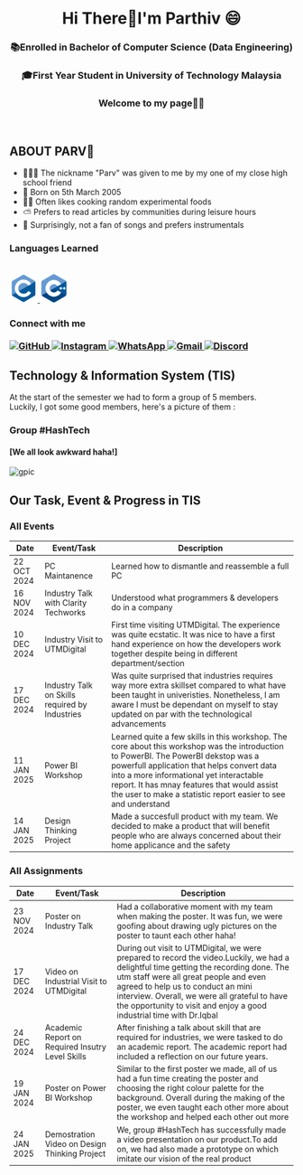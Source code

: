 <h1 align="center"> Hi There👋I'm Parthiv 😄</h1>
<h3 align="center"> 📚Enrolled in Bachelor of Computer Science (Data Engineering) </h3>
<h3 align="center"> 🎓First Year Student in University of Technology Malaysia </h3>
<h3 align="center">Welcome to my page😶‍🌫️ </h3> <br />



## ABOUT PARV📝
- 🧑‍🤝‍🧑 The nickname "Parv" was given to me by my one of my close high school friend 
- 🎂 Born on 5th March 2005 
- 👨‍🍳 Often likes cooking random experimental foods  
- ⛅ Prefers to read articles by communities during leisure hours 
- 🎺 Surprisingly, not a fan of songs and prefers instrumentals 
<h3 align="left"> Languages Learned <br /> <br />


<p align="left"> <a href="https://www.cprogramming.com/" target="_blank" rel="noreferrer"> <img src="https://raw.githubusercontent.com/devicons/devicon/master/icons/c/c-original.svg" alt="c" width="50" height="50"/> </a> <a href="https://www.w3schools.com/cpp/" target="_blank" rel="noreferrer"> <img src="https://raw.githubusercontent.com/devicons/devicon/master/icons/cplusplus/cplusplus-original.svg" alt="cplusplus" width="50" height="50"/> </a> </p>

<h3 align="left"> Connect with me <br /> <br />

<a href="https://github.com/Parv53" target="_blank">
<img src="https://img.shields.io/badge/-GitHub-181717?logo=github&logoColor=white&style=for-the-badge" alt="GitHub" height="50">
</a>
<a href="https://www.instagram.com/parthiv._53/" target="_blank">
<img src="https://img.shields.io/badge/-Instagram-E4405F?logo=instagram&logoColor=white&style=for-the-badge" alt="Instagram" height="50">
</a>
<a href="https://wa.me/0172219594" target="_blank">
<img src="https://img.shields.io/badge/-WhatsApp-25D366?logo=whatsapp&logoColor=white&style=for-the-badge" alt="WhatsApp" height="50">
</a>
<a href="https://mail.google.com/mail/?view=cm&fs=1&to=parthiv.5305@gmail.com" target="_blank">
<img src="https://img.shields.io/badge/-Gmail-D14836?logo=gmail&logoColor=white&style=for-the-badge" alt="Gmail" height="50">
</a>
<a href="https://discord.com/users/842208402302304260" target="_blank">
<img src="https://img.shields.io/badge/-Discord-5865F2?logo=discord&logoColor=white&style=for-the-badge" alt="Discord" height="50">
</a>


## Technology & Information System (TIS)
At the start of the semester we had to form a group of 5 members. <br />
Luckily, I got some good members, here's a picture of them : <br />
<h3 align= "left"> Group #HashTech </h3>
<h4 align="left"> [We all look awkward haha!] </h4>
<img src= "https://github.com/user-attachments/assets/16ed1168-f0c2-4568-8b8d-2e12d954ff94" alt="gpic" width="700" />




## **Our Task, Event & Progress in TIS**

<h3 align= "left"> All Events </h3>

|          Date                   | Event/Task | Description |
|--------------------|------------------------------------------------|------------------|
| 22 OCT 2024    |PC Maintanence | Learned how to dismantle and reassemble a full PC|
| 16 NOV 2024    |Industry Talk with Clarity Techworks |Understood what programmers & developers do in a company |
| 10 DEC 2024    |Industry Visit to UTMDigital |First time visiting UTMDigital. The experience was quite ecstatic. It was nice to have a first hand experience on how the developers work together despite being in different department/section|
| 17 DEC 2024    |Industry Talk on Skills required by Industries |Was quite surprised that industries requires way more extra skillset compared to what have been taught in univeristies. Nonetheless, I am aware I must be dependant on myself to stay updated on par with the technological advancements |
| 11 JAN 2025    |Power BI Workshop |Learned quite a few skills in this workshop. The core about this workshop was the introduction to PowerBI. The PowerBI dekstop was a powerfull application that helps convert data into a more informational yet interactable report. It has mnay features that would assist the user to make a statistic report easier to see and understand |
| 14 JAN 2025    |Design Thinking Project |Made a succesfull product with my team. We decided to make a product that will benefit people who are always concerned about their home applicance and the safety |

<h3 align= "left"> All Assignments </h3>

| Date           | Event/Task | Description |
|---------------|------------------------------------------------ |------------------|
|23 NOV 2024 |Poster on Industry Talk |Had a collaborative moment with my team when making the poster. It was fun, we were goofing about drawing ugly pictures on the poster to taunt each other haha! |
|17 DEC 2024 |Video on Industrial Visit to UTMDigital |During out visit to UTMDigital, we were prepared to record the video.Luckily, we had a delightful time getting the recording done. The utm staff were all great people and even agreed to help us to conduct an mini interview. Overall, we were all grateful to have the opportunity to visit and enjoy a good industrial time with Dr.Iqbal |
|24 DEC 2024 |Academic Report on Required Insutry Level Skills |After finishing a talk about skill that are required for industries, we were tasked to do an academic report. The academic report had included a reflection on our future years.|
|19 JAN 2024 |Poster on Power BI Workshop | Similar to the first poster we made, all of us had a fun time creating the poster and choosing the right colour palette for the background. Overall during the making of the poster, we even taught each other more about the workshop and helped each other out more |
|24 JAN 2025 |Demostration Video on Design Thinking Project |We, group #HashTech has successfully made a video presentation on our product.To add on, we had also made a prototype on which imitate our vision of the real product |


